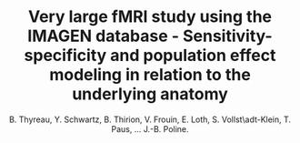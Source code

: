 ---
author: B. Thyreau, Y. Schwartz, B. Thirion, V. Frouin, E. Loth, S. Vollst\adt-Klein, T. Paus, ... J.-B. Poline.
title: Very large fMRI study using the IMAGEN database - Sensitivity-specificity and population effect modeling in relation to the underlying anatomy
journal: NeuroImage
year: 2012
type: article
doi: 10.1016/j.neuroimage.2012.02.083
team: yes
volume: 61
number: 1
---